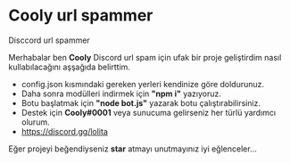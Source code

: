 # Cooly url spammer
 
Disccord url spammer

Merhabalar ben **Cooly** Discord url spam için ufak bir proje geliştirdim nasıl kullabılacağını aşşağıda belirttim.

- config.json kısmındaki gereken yerleri kendinize göre doldurunuz.
- Daha sonra modülleri indirmek için **"npm i"** yazıyoruz.
- Botu başlatmak için **"node bot.js"** yazarak botu çalıştırabilirsiniz. 
- Destek için **Cooly#0001** veya sunucuma gelirseniz her türlü yardımcı olurum.
- https://discord.gg/lolita

Eğer projeyi beğendiyseniz **star** atmayı unutmayınız iyi eğlenceler...

